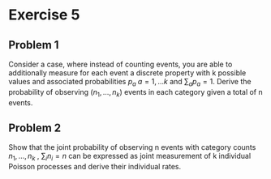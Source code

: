# Exercise 5


## Problem 1

Consider a case, where instead of counting events, you are able to additionally measure for each event a discrete property with k possible values and associated probabilities $p_a\; a=1,\dots k$ and $\sum_a p_a = 1$.
Derive the probability of observing $(n_1,\dots,n_k)$ events in each category given a total of n events.

## Problem 2

Show that the joint probability of observing n events with category counts $n_1,\dots, n_k$ , $\sum_i n_i = n$ can be expressed as joint measurement of k individual Poisson processes and derive their individual rates.

